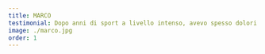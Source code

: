 ```yaml
---
title: MARCO
testimonial: Dopo anni di sport a livello intenso, avevo spesso dolori alla schiena che rallentavano i miei allenamenti. I massaggi di Bruno hanno fatto davvero la differenza; già dopo poche sedute ho ritrovato mobilità e sollievo. Consiglio la sua professionalità a chiunque voglia prendersi cura del proprio corpo
image: ./marco.jpg
order: 1
---
```

